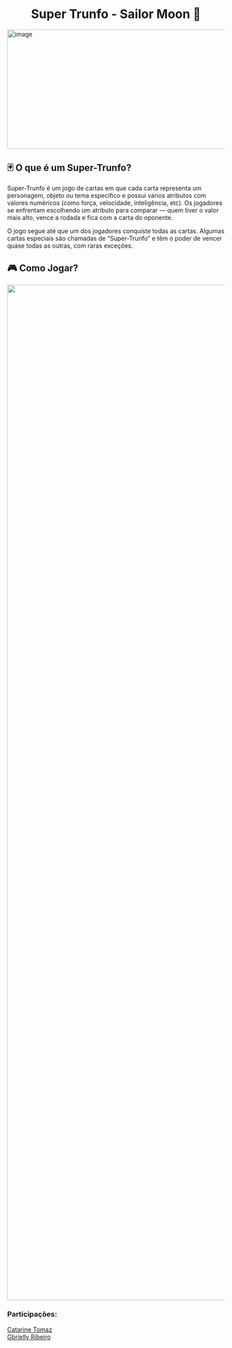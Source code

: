 <h1 align="center">Super Trunfo - Sailor Moon 🌠</h1>

<img width="1200" height="276" alt="image" src="https://github.com/user-attachments/assets/82674e3f-11f1-4faf-b2d4-5bffacd09d21" />





<h2>🃏 O que é um Super-Trunfo?</h2>
<p>Super-Trunfo é um jogo de cartas em que cada carta representa um personagem, objeto ou tema específico e possui vários atributos com valores numéricos (como força, velocidade, inteligência, etc). Os jogadores se enfrentam escolhendo um atributo para comparar — quem tiver o valor mais alto, vence a rodada e fica com a carta do oponente.

O jogo segue até que um dos jogadores conquiste todas as cartas. Algumas cartas especiais são chamadas de “Super-Trunfo” e têm o poder de vencer quase todas as outras, com raras exceções.

</p>

<h2>🎮 Como Jogar?</h2>
<div align="center">
<img width="670" height="2348" src="https://github.com/user-attachments/assets/1057e9e7-ef0f-4693-9bf6-270197246c19" />
</div>

<h3>Participações:</h3>

[Catarine Tomaz](https://github.com/tomazzcatarine)<br>
[Gbrielly Ribeiro](https://github.com/GabySena)
